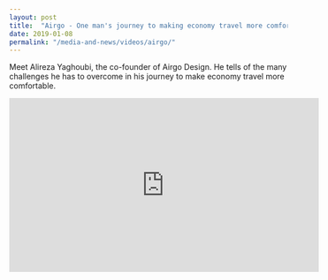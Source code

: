 ```yaml
---
layout: post
title:  "Airgo - One man's journey to making economy travel more comfortable"
date: 2019-01-08
permalink: "/media-and-news/videos/airgo/"
---
```


Meet Alireza Yaghoubi, the co-founder of Airgo Design. He tells of the many challenges he has to overcome in his journey to make economy travel more comfortable.

<div class="bp-youtube">
      <iframe width="560" height="315" src="https://www.youtube.com/embed/jHckhE0yh2Q" frameborder="0" allow="autoplay; encrypted-media" allowfullscreen></iframe>
</div>
